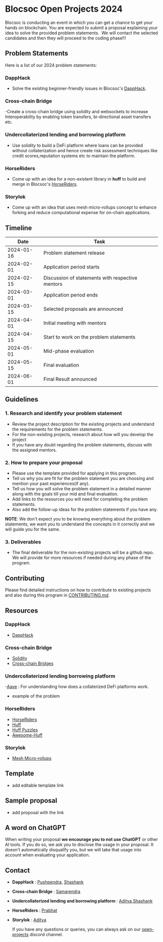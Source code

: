 # Blocsoc Open Projects 2024

Blocsoc is conducting an event in which you can get a chance to get your hands on blockchain.
You are expected to submit a proposal explaining your idea to solve the provided problem statements.
 We will contact the selected candidates and then they will proceed to the coding phase!!!

## Problem Statements

Here is a list of our 2024 problem statements:

### **DappHack**

- Solve the existing beginner-friendly issues in Blocsoc's [DappHack](https://github.com/blocsoc-iitr/DappHack).

### **Cross-chain Bridge**

-Create a cross-chain bridge using solidity and websockets to increase Interoperability by enabling token transfers, bi-directional asset transfers etc.

### **Undercollaterized lending and borrowing platform**

- Use solidity to build a DeFi platform where loans can be provided without collaterization and hence create risk assessment techniques like credit scores,reputation systems etc to maintain the platform.

### **HorseRiders**

- Come up with an idea for a non-existent library in **huff** to build and merge in Blocsoc's [HorseRiders](https://github.com/blocsoc-iitr/HorseRiders).

### **Storylok**

- Come up with an idea that uses mesh micro-rollups concept to enhance forking and reduce computational expense for on-chain applications.

## Timeline

| Date       | Task                                             |
| ---------- | ------------------------------------------------ |
| 2024-01-16 | Problem statement release                        |
| 2024-02-01 | Application period starts                        |
| 2024-02-15 | Discussion of statements with respective mentors |
| 2024-03-01 | Application period ends                          |
| 2024-03-15 | Selected proposals are announced                 |
| 2024-04-01 | Initial meeting with mentors                     |
| 2024-04-15 | Start to work on the problem statements          |
| 2024-05-01 | Mid-phase evaluation                             |
| 2024-05-15 | Final evaluation                                 |
| 2024-06-01 | Final Result announced                           |

## Guidelines

### 1. Research and identify your problem statement

- Review the project description for the existing projects and understand the requirements for the problem statements.
- For the non-existing projects, research about how will you develop the project
- If you have any doubt regarding the problem statements, discuss with the assigned mentors.

### 2. How to prepare your proposal

- Please use the template provided for applying in this program.
- Tell us why you are fit for the problem statement you are choosing and mention your past experiences(if any).
- Tell us how you will solve the problem statement in a detailed manner along with the goals till your mid and final evaluation.
- Add links to the resources you will need for completing the problem statements.
- Also add the follow-up ideas for the problem statements if you have any.

**NOTE**: We don't expect you to be knowing everything about the problem statements, we want you to understand the concepts in it correctly and we will guide you for the same.

### 3. Deliverables

- The final deliverable for the non-existing projects will be a github repo. We will provide for more resources if needed during any phase of the program.

## Contributing

Please find detailed instructions on how to contribute to existing projects and also during this program in [CONTRIBUTING.md](https://github.com/Blocsoc-iitr/open-projects/blob/main/CONTRIBUTING.md).

## Resources

### DappHack

- [DappHack](https://github.com/BlocSoc-iitr/DappHack)

### Cross-chain Bridge

- [Solidity](https://docs.soliditylang.org/en/v0.8.23/)
- [Cross-chain Bridges]()

### Undercollaterized lending borrowing platform

-[Aave]() : For understanding how does a collaterized DeFi platforms work.

- example of the problem

### HorseRiders

- [HorseRiders](https://github.com/BlocSoc-iitr/HorseRiders)
- [Huff](https://docs.huff.sh/)
- [Huff Puzzles](https://github.com/rareSkills/huff-puzzles)
- [Awesome-Huff](https://github.com/devtooligan/awesome-huff)

### Storylok

- [Mesh Micro-rollups](https://devfolio.co/projects/mesh-microrollups-e7f5)

## Template

- add editable template link

## Sample proposal

- add proposal with the link

## A word on ChatGPT

When writing your proposal **we encourage you to not use ChatGPT** or other AI tools. If you do so, we ask you to disclose the usage in your proposal. It doesn't automatically disqualify you, but we will take that usage into account when evaluating your application.

## Contact

- **DappHack** : [Pushpendra](), [Shashank]()
- **Cross-chain Bridge** : [Samarendra]()
- **Undercollaterized lending and borrowing platform** : [Aditya](),[Shashank]()
- **HorseRiders** : [Prabhat]()
- **Storylok** : [Aditya]()

  If you have any questions or queries, you can always ask on our [open-projects](https://discord.gg/NdYuU5SKxk) discord channel.
